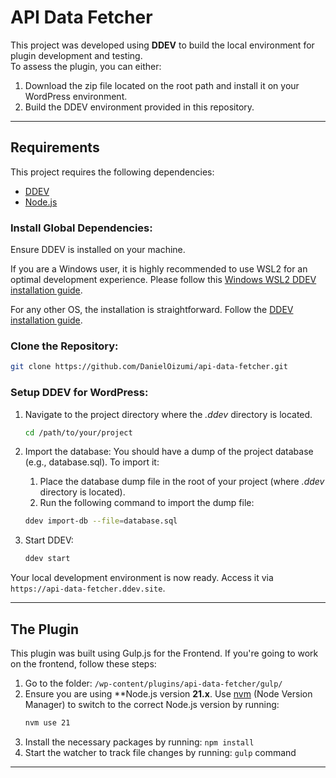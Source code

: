 # API Data Fetcher

This project was developed using **DDEV** to build the local environment for plugin development and testing.  
To assess the plugin, you can either:  
1. Download the zip file located on the root path and install it on your WordPress environment.
2. Build the DDEV environment provided in this repository.

---

## Requirements

This project requires the following dependencies:

- [DDEV](https://ddev.readthedocs.io/en/stable/)
- [Node.js](https://nodejs.org/)


### Install Global Dependencies:
Ensure DDEV is installed on your machine.

If you are a Windows user, it is highly recommended to use WSL2 for an optimal development experience. Please follow this [Windows WSL2 DDEV installation guide](https://ddev.readthedocs.io/en/stable/users/install/ddev-installation/#wsl2-docker-ce-inside-install-script).

For any other OS, the installation is straightforward. Follow the [DDEV installation guide](https://ddev.readthedocs.io/en/stable/).

### Clone the Repository:
```bash
git clone https://github.com/DanielOizumi/api-data-fetcher.git
```

### Setup DDEV for WordPress:
1. Navigate to the project directory where the *.ddev* directory is located.
   ```bash
   cd /path/to/your/project
   ```

2. Import the database:
   You should have a dump of the project database (e.g., database.sql). To import it:
   1. Place the database dump file in the root of your project (where *.ddev* directory is located).
   2. Run the following command to import the dump file:
   ```bash
   ddev import-db --file=database.sql
   ```

3. Start DDEV:
   ```bash
   ddev start
   ```

Your local development environment is now ready. Access it via `https://api-data-fetcher.ddev.site`.

---

## The Plugin

This plugin was built using Gulp.js for the Frontend. If you're going to work on the frontend, follow these steps:

1. Go to the folder: `/wp-content/plugins/api-data-fetcher/gulp/`
2. Ensure you are using **Node.js version **21.x**. Use [nvm](https://github.com/nvm-sh/nvm) (Node Version Manager) to switch to the correct Node.js version by running: 
   ```bash
   nvm use 21
   ```
3. Install the necessary packages by running: `npm install` 
4. Start the watcher to track file changes by running: `gulp` command

---

